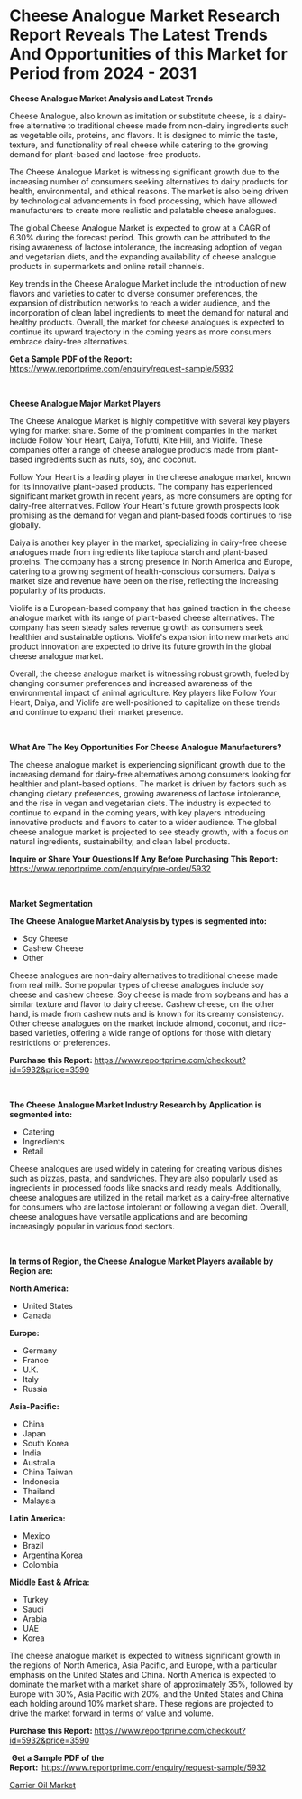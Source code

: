 <p><h1>Cheese Analogue Market Research Report Reveals The Latest Trends And Opportunities of this Market for Period from 2024 - 2031</h1></p><p><strong>Cheese Analogue Market Analysis and Latest Trends</strong></p>
<p><p>Cheese Analogue, also known as imitation or substitute cheese, is a dairy-free alternative to traditional cheese made from non-dairy ingredients such as vegetable oils, proteins, and flavors. It is designed to mimic the taste, texture, and functionality of real cheese while catering to the growing demand for plant-based and lactose-free products.</p><p>The Cheese Analogue Market is witnessing significant growth due to the increasing number of consumers seeking alternatives to dairy products for health, environmental, and ethical reasons. The market is also being driven by technological advancements in food processing, which have allowed manufacturers to create more realistic and palatable cheese analogues.</p><p>The global Cheese Analogue Market is expected to grow at a CAGR of 6.30% during the forecast period. This growth can be attributed to the rising awareness of lactose intolerance, the increasing adoption of vegan and vegetarian diets, and the expanding availability of cheese analogue products in supermarkets and online retail channels.</p><p>Key trends in the Cheese Analogue Market include the introduction of new flavors and varieties to cater to diverse consumer preferences, the expansion of distribution networks to reach a wider audience, and the incorporation of clean label ingredients to meet the demand for natural and healthy products. Overall, the market for cheese analogues is expected to continue its upward trajectory in the coming years as more consumers embrace dairy-free alternatives.</p></p>
<p><strong>Get a Sample PDF of the Report:&nbsp;</strong> <a href="https://www.reportprime.com/enquiry/request-sample/5932">https://www.reportprime.com/enquiry/request-sample/5932</a></p>
<p>&nbsp;</p>
<p><strong>Cheese Analogue Major Market Players</strong></p>
<p><p>The Cheese Analogue Market is highly competitive with several key players vying for market share. Some of the prominent companies in the market include Follow Your Heart, Daiya, Tofutti, Kite Hill, and Violife. These companies offer a range of cheese analogue products made from plant-based ingredients such as nuts, soy, and coconut.</p><p>Follow Your Heart is a leading player in the cheese analogue market, known for its innovative plant-based products. The company has experienced significant market growth in recent years, as more consumers are opting for dairy-free alternatives. Follow Your Heart's future growth prospects look promising as the demand for vegan and plant-based foods continues to rise globally.</p><p>Daiya is another key player in the market, specializing in dairy-free cheese analogues made from ingredients like tapioca starch and plant-based proteins. The company has a strong presence in North America and Europe, catering to a growing segment of health-conscious consumers. Daiya's market size and revenue have been on the rise, reflecting the increasing popularity of its products.</p><p>Violife is a European-based company that has gained traction in the cheese analogue market with its range of plant-based cheese alternatives. The company has seen steady sales revenue growth as consumers seek healthier and sustainable options. Violife's expansion into new markets and product innovation are expected to drive its future growth in the global cheese analogue market.</p><p>Overall, the cheese analogue market is witnessing robust growth, fueled by changing consumer preferences and increased awareness of the environmental impact of animal agriculture. Key players like Follow Your Heart, Daiya, and Violife are well-positioned to capitalize on these trends and continue to expand their market presence.</p></p>
<p>&nbsp;</p>
<p><strong>What Are The Key Opportunities For Cheese Analogue Manufacturers?</strong></p>
<p><p>The cheese analogue market is experiencing significant growth due to the increasing demand for dairy-free alternatives among consumers looking for healthier and plant-based options. The market is driven by factors such as changing dietary preferences, growing awareness of lactose intolerance, and the rise in vegan and vegetarian diets. The industry is expected to continue to expand in the coming years, with key players introducing innovative products and flavors to cater to a wider audience. The global cheese analogue market is projected to see steady growth, with a focus on natural ingredients, sustainability, and clean label products.</p></p>
<p><strong>Inquire or Share Your Questions If Any Before Purchasing This Report:</strong> <a href="https://www.reportprime.com/enquiry/pre-order/5932">https://www.reportprime.com/enquiry/pre-order/5932</a></p>
<p>&nbsp;</p>
<p><strong>Market Segmentation</strong></p>
<p><strong>The Cheese Analogue Market Analysis by types is segmented into:</strong></p>
<p><ul><li>Soy Cheese</li><li>Cashew Cheese</li><li>Other</li></ul></p>
<p><p>Cheese analogues are non-dairy alternatives to traditional cheese made from real milk. Some popular types of cheese analogues include soy cheese and cashew cheese. Soy cheese is made from soybeans and has a similar texture and flavor to dairy cheese. Cashew cheese, on the other hand, is made from cashew nuts and is known for its creamy consistency. Other cheese analogues on the market include almond, coconut, and rice-based varieties, offering a wide range of options for those with dietary restrictions or preferences.</p></p>
<p><strong>Purchase this Report:&nbsp;</strong><a href="https://www.reportprime.com/checkout?id=5932&price=3590">https://www.reportprime.com/checkout?id=5932&price=3590</a></p>
<p>&nbsp;</p>
<p><strong>The Cheese Analogue Market Industry Research by Application is segmented into:</strong></p>
<p><ul><li>Catering</li><li>Ingredients</li><li>Retail</li></ul></p>
<p><p>Cheese analogues are used widely in catering for creating various dishes such as pizzas, pasta, and sandwiches. They are also popularly used as ingredients in processed foods like snacks and ready meals. Additionally, cheese analogues are utilized in the retail market as a dairy-free alternative for consumers who are lactose intolerant or following a vegan diet. Overall, cheese analogues have versatile applications and are becoming increasingly popular in various food sectors.</p></p>
<p>&nbsp;</p>
<p><strong>In terms of Region, the Cheese Analogue Market Players available by Region are:</strong></p>
<p>
    <p> <strong> North America: </strong>
        <ul>
            <li>United States</li>
            <li>Canada</li>
        </ul>
        </p> 
    <p> <strong> Europe: </strong>
        <ul>
            <li>Germany</li>
            <li>France</li>
            <li>U.K.</li>
            <li>Italy</li>
            <li>Russia</li>
        </ul>
        </p> 
    <p> <strong> Asia-Pacific: </strong>
        <ul>
            <li>China</li>
            <li>Japan</li>
            <li>South Korea</li>
            <li>India</li>
            <li>Australia</li>
            <li>China Taiwan</li>
            <li>Indonesia</li>
            <li>Thailand</li>
            <li>Malaysia</li>
        </ul>
        </p> 
    <p> <strong> Latin America: </strong>
        <ul>
            <li>Mexico</li>
            <li>Brazil</li>
            <li>Argentina Korea</li>
            <li>Colombia</li>
        </ul>
        </p> 
    <p> <strong> Middle East & Africa: </strong>
        <ul>
            <li>Turkey</li>
            <li>Saudi</li>
            <li>Arabia</li>
            <li>UAE</li>
            <li>Korea</li>
        </ul>
    </p>
    </p>
<p><p>The cheese analogue market is expected to witness significant growth in the regions of North America, Asia Pacific, and Europe, with a particular emphasis on the United States and China. North America is expected to dominate the market with a market share of approximately 35%, followed by Europe with 30%, Asia Pacific with 20%, and the United States and China each holding around 10% market share. These regions are projected to drive the market forward in terms of value and volume.</p></p>
<p><strong>Purchase this Report: </strong><a href="https://www.reportprime.com/checkout?id=5932&price=3590">https://www.reportprime.com/checkout?id=5932&price=3590</a></p>
<p>&nbsp;<strong>Get a Sample PDF of the Report:&nbsp;&nbsp;</strong><a href="https://www.reportprime.com/enquiry/request-sample/5932">https://www.reportprime.com/enquiry/request-sample/5932</a></p>
<p><strong></strong></p>
<p><p><a href="https://bubble-tree-ea4.notion.site/Carrier-Oil-Market-Size-Growth-and-Forecast-from-2024-2031-b81ca86710bc4f318b9e668cc37836af">Carrier Oil Market</a></p></p>